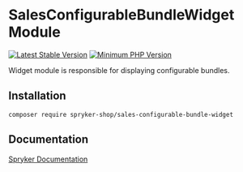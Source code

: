 # SalesConfigurableBundleWidget Module
[![Latest Stable Version](https://poser.pugx.org/spryker-shop/sales-configurable-bundle-widget/v/stable.svg)](https://packagist.org/packages/spryker-shop/sales-configurable-bundle-widget)
[![Minimum PHP Version](https://img.shields.io/badge/php-%3E%3D%207.4-8892BF.svg)](https://php.net/)

Widget module is responsible for displaying configurable bundles.

## Installation

```
composer require spryker-shop/sales-configurable-bundle-widget
```

## Documentation

[Spryker Documentation](https://academy.spryker.com/developing_with_spryker/module_guide/modules.html)
